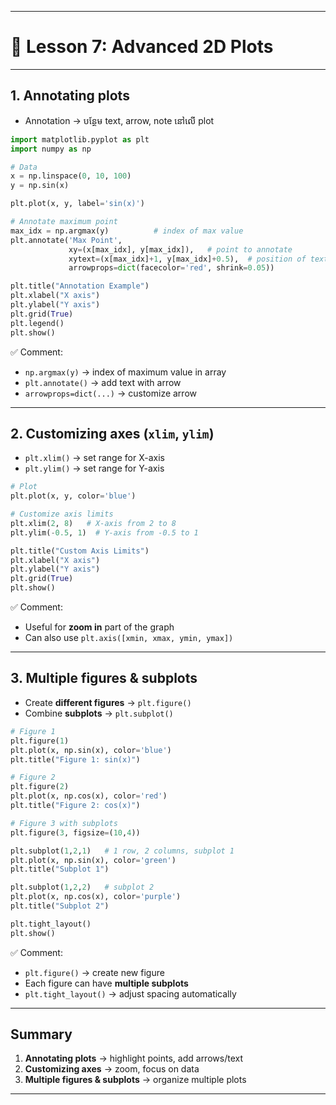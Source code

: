 
---

# 📘 Lesson 7: Advanced 2D Plots

---

## **1. Annotating plots**

* Annotation → បន្ថែម text, arrow, note នៅលើ plot

```python
import matplotlib.pyplot as plt
import numpy as np

# Data
x = np.linspace(0, 10, 100)
y = np.sin(x)

plt.plot(x, y, label='sin(x)')

# Annotate maximum point
max_idx = np.argmax(y)          # index of max value
plt.annotate('Max Point', 
             xy=(x[max_idx], y[max_idx]),   # point to annotate
             xytext=(x[max_idx]+1, y[max_idx]+0.5),  # position of text
             arrowprops=dict(facecolor='red', shrink=0.05))

plt.title("Annotation Example")
plt.xlabel("X axis")
plt.ylabel("Y axis")
plt.grid(True)
plt.legend()
plt.show()
```

✅ Comment:

* `np.argmax(y)` → index of maximum value in array
* `plt.annotate()` → add text with arrow
* `arrowprops=dict(...)` → customize arrow

---

## **2. Customizing axes (`xlim`, `ylim`)**

* `plt.xlim()` → set range for X-axis
* `plt.ylim()` → set range for Y-axis

```python
# Plot
plt.plot(x, y, color='blue')

# Customize axis limits
plt.xlim(2, 8)   # X-axis from 2 to 8
plt.ylim(-0.5, 1)  # Y-axis from -0.5 to 1

plt.title("Custom Axis Limits")
plt.xlabel("X axis")
plt.ylabel("Y axis")
plt.grid(True)
plt.show()
```

✅ Comment:

* Useful for **zoom in** part of the graph
* Can also use `plt.axis([xmin, xmax, ymin, ymax])`

---

## **3. Multiple figures & subplots**

* Create **different figures** → `plt.figure()`
* Combine **subplots** → `plt.subplot()`

```python
# Figure 1
plt.figure(1)
plt.plot(x, np.sin(x), color='blue')
plt.title("Figure 1: sin(x)")

# Figure 2
plt.figure(2)
plt.plot(x, np.cos(x), color='red')
plt.title("Figure 2: cos(x)")

# Figure 3 with subplots
plt.figure(3, figsize=(10,4))

plt.subplot(1,2,1)   # 1 row, 2 columns, subplot 1
plt.plot(x, np.sin(x), color='green')
plt.title("Subplot 1")

plt.subplot(1,2,2)   # subplot 2
plt.plot(x, np.cos(x), color='purple')
plt.title("Subplot 2")

plt.tight_layout()
plt.show()
```

✅ Comment:

* `plt.figure()` → create new figure
* Each figure can have **multiple subplots**
* `plt.tight_layout()` → adjust spacing automatically

---

## **Summary**

1. **Annotating plots** → highlight points, add arrows/text
2. **Customizing axes** → zoom, focus on data
3. **Multiple figures & subplots** → organize multiple plots

---

